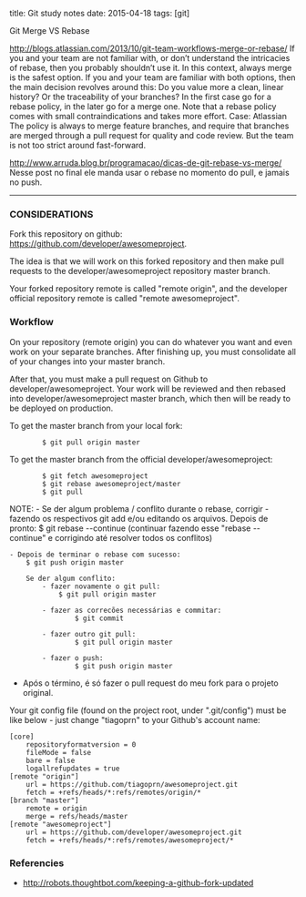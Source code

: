 title: Git study notes
date: 2015-04-18
tags: [git]

Git Merge VS Rebase

http://blogs.atlassian.com/2013/10/git-team-workflows-merge-or-rebase/
    If you and your team are not familiar with, or don’t understand the intricacies of rebase, then you probably shouldn’t use it. In this context, always merge is the safest option.
    If you and your team are familiar with both options, then the main decision revolves around this: Do you value more a clean, linear history? Or the traceability of your branches? In the first case go for a rebase policy, in the later go for a merge one.
    Note that a rebase policy comes with small contraindications and takes more effort.
    Case: Atlassian
        The policy is always to merge feature branches, and require that branches are merged through a pull request for quality and code review. But the team is not too strict around fast-forward.

http://www.arruda.blog.br/programacao/dicas-de-git-rebase-vs-merge/
    Nesse post no final ele manda usar o rebase no momento do pull, e jamais no push.


---

### CONSIDERATIONS ###

Fork this repository on github: https://github.com/developer/awesomeproject.

The idea is that we will work on this forked repository and then make pull requests to the developer/awesomeproject repository master branch.

Your forked repository remote is called "remote origin", and the developer official repository remote is called "remote awesomeproject".

### Workflow ###

On your repository (remote origin) you can do whatever you want and even work on your separate branches. After finishing up, you must consolidate all of your changes into your master branch.

After that, you must make a pull request on Github to developer/awesomeproject. Your work will be reviewed and then rebased into developer/awesomeproject master branch, which then will be ready to be deployed on production.

To get the master branch from your local fork:

```
        $ git pull origin master
```

To get the master branch from the official developer/awesomeproject:

```
        $ git fetch awesomeproject
        $ git rebase awesomeproject/master
        $ git pull
```

NOTE:
    - Se der algum problema / conflito durante o rebase, corrigir - fazendo os respectivos git add e/ou editando os arquivos. Depois de pronto:
        $ git rebase --continue
        (continuar fazendo esse "rebase --continue" e corrigindo até resolver todos os conflitos)

    - Depois de terminar o rebase com sucesso:
        $ git push origin master

        Se der algum conflito:
            - fazer novamente o git pull:
                $ git pull origin master

            - fazer as correcões necessárias e commitar:
                    $ git commit

            - fazer outro git pull:
                    $ git pull origin master

            - fazer o push:
                    $ git push origin master

- Após o término, é só fazer o pull request do meu fork para o projeto original.


Your git config file (found on the project root, under ".git/config") must be like below - just change "tiagoprn" to your Github's account name:

```
[core]
    repositoryformatversion = 0
    fileMode = false
    bare = false
    logallrefupdates = true
[remote "origin"]
    url = https://github.com/tiagoprn/awesomeproject.git
    fetch = +refs/heads/*:refs/remotes/origin/*
[branch "master"]
    remote = origin
    merge = refs/heads/master
[remote "awesomeproject"]
    url = https://github.com/developer/awesomeproject.git
    fetch = +refs/heads/*:refs/remotes/awesomeproject/*
```
### Referencies ###
* http://robots.thoughtbot.com/keeping-a-github-fork-updated

